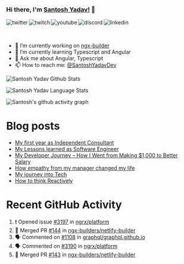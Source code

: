 ### Hi there, I'm [Santosh Yadav!](https://santoshyadav.dev) 👋

<p>
<a href="https://twitter.com/SantoshYadavDev">
   <img align="left" alt="twitter" src="https://img.shields.io/badge/Twitter-1DA1F2?style=for-the-badge&logo=twitter&logoColor=white" />
</a>&nbsp;&nbsp;

<a href="https://www.twitch.tv/santoshyadavdev">
   <img align="left" alt="twitch" src="https://img.shields.io/badge/Twitch-9146FF?style=for-the-badge&logo=twitch&logoColor=white" />
</a>&nbsp;&nbsp;

<a href="https://www.youtube.com/c/TechTalksWithSantosh">
   <img align="left" alt="youtube" src="https://img.shields.io/badge/YouTube-FF0000?style=for-the-badge&logo=youtube&logoColor=white" />
</a>&nbsp;&nbsp;

<a href="https://discord.gg/m6cNkVfXrQ">
   <img align="left" alt="discord" src="https://img.shields.io/badge/Discord-7289DA?style=for-the-badge&logo=discord&logoColor=white" />
</a>&nbsp;&nbsp;

<a href="https://www.linkedin.com/in/santoshyadavdev/">
   <img align="left" alt="linkedin" src="https://img.shields.io/badge/LinkedIn-0077B5?style=for-the-badge&logo=linkedin&logoColor=white" />
</a>
<p/>

<br/>
<p>

- 🔭 I’m currently working on [ngx-builder](https://github.com/ngx-builders)
- 🌱 I’m currently learning Typescript and Angular
- 💬 Ask me about Angular, Typescript
- 📫 How to reach me: [@SantoshYadavDev](https://twitter.com/SantoshYadavDev)

</p>

![Santosh Yadav Github Stats](https://github-readme-stats.anuraghazra1.vercel.app/api?username=SantoshYadavDev&show_icons=true&include_all_commits=true&theme=radical)

![Santosh Yadav Language Stats](https://github-readme-stats.anuraghazra1.vercel.app/api/top-langs/?username=SantoshYadavDev&layout=compact&theme=radical)

![Santosh's github activity graph](https://activity-graph.herokuapp.com/graph?username=SantoshYadavDev&theme=dracula)

# Blog posts
<!-- BLOG-POST-LIST:START -->
- [My first year as Independent Consultant](https://dev.to/this-is-learning/my-first-year-as-independent-consultant-49ij)
- [My Lessons learned as Software Engineer](https://dev.to/this-is-learning/my-lessons-learned-as-software-engineer-3bae)
- [My Developer Journey – How I Went from Making $1,000 to Better Salary](https://dev.to/this-is-learning/my-developer-journey-how-i-went-from-making-1-000-to-better-salary-11om)
- [How empathy from my manager changed my life](https://dev.to/this-is-learning/how-empathy-from-my-manager-changed-my-life-1ac0)
- [My journey into Tech](https://dev.to/this-is-learning/my-journey-into-tech-1l6d)
- [How to think Reactively](https://dev.to/santoshyadav198613/how-to-think-reactively-39af)
<!-- BLOG-POST-LIST:END -->

# Recent GitHub Activity
<!--START_SECTION:activity-->
1. ❗️ Opened issue [#3197](https://github.com/ngrx/platform/issues/3197) in [ngrx/platform](https://github.com/ngrx/platform)
2. 🎉 Merged PR [#144](https://github.com/ngx-builders/netlify-builder/pull/144) in [ngx-builders/netlify-builder](https://github.com/ngx-builders/netlify-builder)
3. 🗣 Commented on [#1108](https://github.com/graphql/graphql.github.io/issues/1108) in [graphql/graphql.github.io](https://github.com/graphql/graphql.github.io)
4. 🗣 Commented on [#3190](https://github.com/ngrx/platform/issues/3190) in [ngrx/platform](https://github.com/ngrx/platform)
5. 🎉 Merged PR [#143](https://github.com/ngx-builders/netlify-builder/pull/143) in [ngx-builders/netlify-builder](https://github.com/ngx-builders/netlify-builder)
<!--END_SECTION:activity-->
